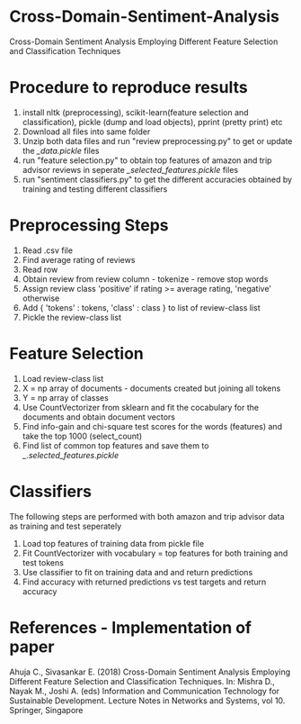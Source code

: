 # Cross-Domain-Sentiment-Analysis
Cross-Domain Sentiment Analysis Employing Different Feature Selection and Classification Techniques

# Procedure to reproduce results
1. install nltk (preprocessing), scikit-learn(feature selection and classification), pickle (dump and load objects), pprint (pretty print) etc
2. Download all files into same folder
3. Unzip both data files and run "review preprocessing.py" to get or update the _\_data.pickle_ files
4. run "feature selection.py" to obtain top features of amazon and trip advisor reviews in seperate _\_selected_features.pickle_ files
5. run "sentiment classifiers.py" to get the different accuracies obtained by training and testing different classifiers

# Preprocessing Steps
1. Read .csv file
2. Find average rating of reviews 
2. Read row
3. Obtain review from review column - tokenize - remove stop words
4. Assign review class 'positive' if rating >= average rating, 'negative' otherwise
5. Add { 'tokens' : tokens, 'class' : class } to list of review-class list
6. Pickle the review-class list

# Feature Selection
1. Load review-class list
2. X = np array of documents - documents created but joining all tokens
3. Y = np array of classes
4. Use CountVectorizer from sklearn and fit the cocabulary for the documents and obtain document vectors
5. Find info-gain and chi-square test scores for the words (features) and take the top 1000 (select_count)
6. Find list of common top features and save them to _\_.selected_features.pickle_

# Classifiers
The following steps are performed with both amazon and trip advisor data as training and test seperately
1. Load top features of training data from pickle file
2. Fit CountVectorizer with vocabulary = top features for both training and test tokens
3. Use classifier to fit on training data and and return predictions
4. Find accuracy with returned predictions vs test targets and return accuracy

# References - Implementation of paper
Ahuja C., Sivasankar E. (2018) Cross-Domain Sentiment Analysis Employing Different Feature Selection and Classification Techniques. In: Mishra D., Nayak M., Joshi A. (eds) Information and Communication Technology for Sustainable Development. Lecture Notes in Networks and Systems, vol 10. Springer, Singapore
